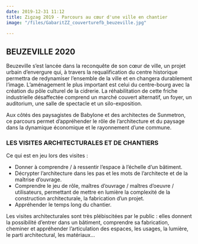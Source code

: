 ```yaml
---
date: 2019-12-31 11:12
title: Zigzag 2019 - Parcours au cœur d'une ville en chantier
image: "/files/GabaritZZ_couverturefb_beuzeville.jpg"

---
```

## BEUZEVILLE 2020

Beuzeville s’est lancée dans la reconquête de son cœur de ville, un projet urbain d’envergure qui, à travers la requalification du centre historique permettra de redynamiser l’ensemble de la ville et en changera durablement l’image. L’aménagement le plus important est celui du centre-bourg avec la création du pôle culturel de la cidrerie. La réhabilitation de cette friche industrielle désaffectée comprend un marché couvert alternatif, un foyer, un auditorium, une salle de spectacle et un silo-exposition.

Aux côtés des paysagistes de Babylone et des architectes de Sunmetron, ce parcours permet d’appréhender le rôle de l’architecture et du paysage dans la dynamique économique et le rayonnement d’une commune.

### LES VISITES ARCHITECTURALES ET DE CHANTIERS

Ce qui est en jeu lors des visites :

* Donner à comprendre / à ressentir l’espace à l’échelle d’un bâtiment.
* Décrypter l’architecture dans les pas et les mots de l’architecte et de la maîtrise d’ouvrage.
* Comprendre le jeu de rôle, maîtres d’ouvrage / maîtres d’oeuvre / utilisateurs, permettant de mettre en lumière la complexité de la construction architecturale, la fabrication d’un projet.
* Appréhender le temps long du chantier.

Les visites architecturales sont très plébiscitées par le public : elles donnent la possibilité d’entrer dans un bâtiment, comprendre sa fabrication, cheminer et appréhender l’articulation des espaces, les usages, la lumière, le parti architectural, les matériaux...